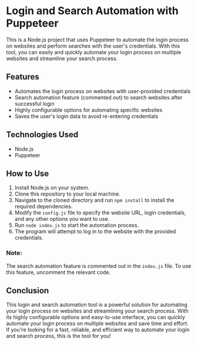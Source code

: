 # Login and Search Automation with Puppeteer

This is a Node.js project that uses Puppeteer to automate the login process on websites and perform searches with the user's credentials. With this tool, you can easily and quickly automate your login process on multiple websites and streamline your search process.

## Features

- Automates the login process on websites with user-provided credentials
- Search automation feature (commented out) to search websites after successful login
- Highly configurable options for automating specific websites
- Saves the user's login data to avoid re-entering credentials

## Technologies Used

- Node.js
- Puppeteer

## How to Use

1. Install Node.js on your system.
2. Clone this repository to your local machine.
3. Navigate to the cloned directory and run `npm install` to install the required dependencies.
4. Modify the `config.js` file to specify the website URL, login credentials, and any other options you want to use.
5. Run `node index.js` to start the automation process.
6. The program will attempt to log in to the website with the provided credentials.

### Note:

The search automation feature is commented out in the `index.js` file. To use this feature, uncomment the relevant code.

## Conclusion

This login and search automation tool is a powerful solution for automating your login process on websites and streamlining your search process. With its highly configurable options and easy-to-use interface, you can quickly automate your login process on multiple websites and save time and effort. If you're looking for a fast, reliable, and efficient way to automate your login and search process, this is the tool for you!
